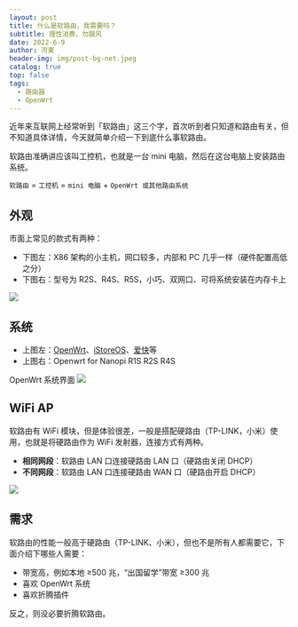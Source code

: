 ```yaml
---
layout: post
title: 什么是软路由，我需要吗？
subtitle: 理性消费，勿跟风
date: 2022-6-9
author: 河東
header-img: img/post-bg-net.jpeg
catalog: true
top: false
tags:
  - 路由器
  - OpenWrt
---
```


近年来互联网上经常听到「软路由」这三个字，首次听到者只知道和路由有关，但不知道具体详情，今天就简单介绍一下到底什么事软路由。

软路由准确讲应该叫工控机，也就是一台 mini 电脑，然后在这台电脑上安装路由系统。

`软路由` = `工控机` = `mini 电脑` + `OpenWrt 或其他路由系统`

## 外观

市面上常见的款式有两种：

- 下图左：X86 架构的小主机，网口较多，内部和 PC 几乎一样（硬件配置高低之分）
- 下图右：型号为 R2S、R4S、R5S，小巧、双网口、可将系统安装在内存卡上

![](https://i.imgur.com/LixczQt.jpg)

## 系统

- 上图左：[OpenWrt](https://t.me/yinanzazheng/6)、[iStoreOS](https://t.me/yinanzazheng/38)、[爱快](https://t.me/yinanzazheng/39)等
- 上图右：Openwrt for Nanopi R1S R2S R4S

OpenWrt 系统界面
![](https://i.imgur.com/VO1oRsO.png)


## WiFi AP

软路由有 WiFi 模块，但是体验很差，一般是搭配硬路由（TP-LINK，小米）使用，也就是将硬路由作为 WiFi 发射器，连接方式有两种。

- **相同网段**：软路由 LAN 口连接硬路由 LAN 口（硬路由关闭 DHCP）
- **不同网段**：软路由 LAN 口连接硬路由 WAN 口（硬路由开启 DHCP）

![](https://i.imgur.com/iXbzpbY.jpg)

## 需求

软路由的性能一般高于硬路由（TP-LINK、小米），但也不是所有人都需要它，下面介绍下哪些人需要：

- 带宽高，例如本地 ≥500 兆，“出国留学”带宽 ≥300 兆
- 喜欢 OpenWrt 系统
- 喜欢折腾插件

反之，则没必要折腾软路由。
